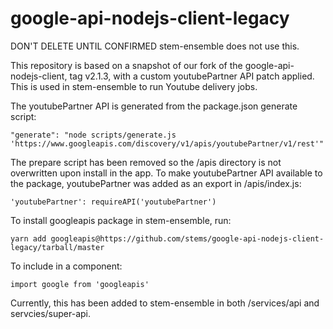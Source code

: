 # google-api-nodejs-client-legacy
DON'T DELETE UNTIL CONFIRMED stem-ensemble does not use this.

This repository is based on a snapshot of our fork of the google-api-nodejs-client, tag v2.1.3, with a custom youtubePartner API patch applied. This is used in stem-ensemble to run Youtube delivery jobs.

The youtubePartner API is generated from the package.json generate script:

```
"generate": "node scripts/generate.js 'https://www.googleapis.com/discovery/v1/apis/youtubePartner/v1/rest'"
```

The prepare script has been removed so the /apis directory is not overwritten upon install in the app. To make youtubePartner API available to the package, youtubePartner was added as an export in /apis/index.js:

```
'youtubePartner': requireAPI('youtubePartner')
```

To install googleapis package in stem-ensemble, run:

```
yarn add googleapis@https://github.com/stems/google-api-nodejs-client-legacy/tarball/master
```

To include in a component:

```
import google from 'googleapis'
```

Currently, this has been added to stem-ensemble in both /services/api and servcies/super-api.
